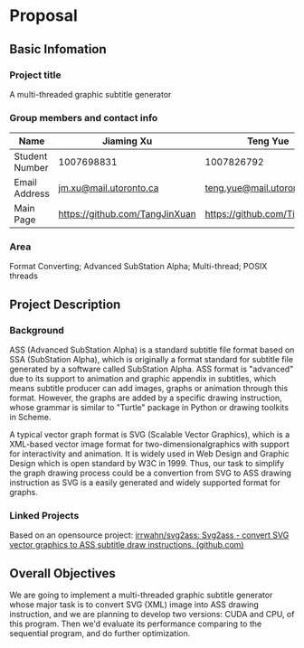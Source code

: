# Proposal

## Basic Infomation

### Project title

A multi-threaded graphic subtitle generator

### Group members and contact info

| Name           | Jiaming Xu                     | Teng Yue                     | Wenrui Xu                  |
| -------------- | ------------------------------ | ---------------------------- | -------------------------- |
| Student Number | 1007698831                     | 1007826792                   | 1008313228                 |
| Email Address  | jm.xu@mail.utoronto.ca         | teng.yue@mail.utoronto.ca    | wenrui.xu@mail.utoronto.ca |
| Main Page      | https://github.com/TangJinXuan | https://github.com/TigerYue7 | https://github.com/Cyame   |

### Area

Format Converting; Advanced SubStation Alpha; Multi-thread; POSIX threads

## Project Description

### Background

ASS (Advanced SubStation Alpha) is a standard subtitle file format based on SSA (SubStation Alpha), which is originally a format standard for subtitle file generated by a software called SubStation Alpha. ASS format is "advanced" due to its support to animation and graphic appendix in subtitles, which means subtitle producer can add images, graphs or animation through this format. However, the graphs are added by a specific drawing instruction, whose grammar is similar to "Turtle" package in Python or drawing toolkits in Scheme.

A typical vector graph format is SVG (Scalable Vector Graphics), which is a XML-based vector image format for two-dimensionalgraphics with support for interactivity and animation. It is widely used in Web Design and Graphic Design which is open standard by W3C in 1999. Thus, our task to simplify the graph drawing process could be a convertion from SVG to ASS drawing instruction as SVG is a easily generated and widely supported format for graphs.

### Linked Projects

Based on an opensource project: [irrwahn/svg2ass: Svg2ass - convert SVG vector graphics to ASS subtitle draw instructions. (github.com)](https://github.com/irrwahn/svg2ass)

## Overall Objectives

We are going to implement a multi-threaded graphic subtitle generator whose major task is to convert SVG (XML) image into ASS drawing instruction, and we are planning to develop two versions: CUDA and CPU, of this program. Then we'd evaluate its performance comparing to the sequential program, and do further optimization.

